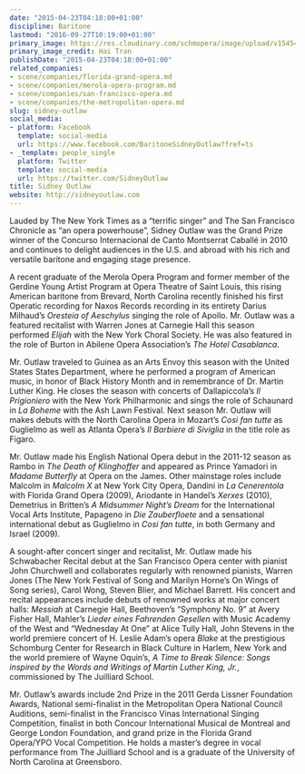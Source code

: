 ```yaml
---
date: "2015-04-23T04:18:00+01:00"
discipline: Baritone
lastmod: "2016-09-27T10:19:00+01:00"
primary_image: https://res.cloudinary.com/schmopera/image/upload/v1545409169/media/webhook-uploads/1474967947706/2016-09-22---Sidney-Outlaw.jpg.jpg
primary_image_credit: Hai Tran
publishDate: "2015-04-23T04:18:00+01:00"
related_companies:
- scene/companies/florida-grand-opera.md
- scene/companies/merola-opera-program.md
- scene/companies/san-francisco-opera.md
- scene/companies/the-metropolitan-opera.md
slug: sidney-outlaw
social_media:
- platform: Facebook
  template: social-media
  url: https://www.facebook.com/BaritoneSidneyOutlaw?fref=ts
- _template: people_single
  platform: Twitter
  template: social-media
  url: https://twitter.com/SidneyOutlaw
title: Sidney Outlaw
website: http://sidneyoutlaw.com
---
```


Lauded by The New York Times as a “terrific singer” and The San Francisco Chronicle as “an opera powerhouse”, Sidney Outlaw was the Grand Prize winner of the Concurso Internacional de Canto Montserrat Caballé in 2010 and continues to delight audiences in the U.S. and abroad with his rich and versatile baritone and engaging stage presence.

A recent graduate of the Merola Opera Program and former member of the Gerdine Young Artist Program at Opera Theatre of Saint Louis, this rising American baritone from Brevard, North Carolina recently finished his first Operatic recording for Naxos Records recording in its entirety Darius Milhaud’s *Oresteia of Aeschylus* singing the role of Apollo.  Mr. Outlaw was a featured recitalist with Warren Jones at Carnegie Hall this season performed *Elijah* with the New York Choral Society. He was also featured in the role of Burton in Abilene Opera Association’s *The Hotel Casablanca*. 

Mr. Outlaw traveled to Guinea as an Arts Envoy this season with the United States States Department, where he performed a program of American music, in honor of Black History Month and in remembrance of Dr. Martin Luther King. He closes the season with concerts of Dallapiccola’s *Il Prigioniero* with the New York Philharmonic and sings the role of Schaunard in *La Boheme* with the Ash Lawn Festival. Next season Mr. Outlaw will makes debuts with the North Carolina Opera in Mozart’s *Cosi fan tutte* as Guglielmo as well as Atlanta Opera’s *Il Barbiere di Siviglia* in the title role as Figaro.

Mr. Outlaw made his English National Opera debut in the 2011-12 season as Rambo in *The Death of Klinghoffer* and appeared as Prince Yamadori in *Madame Butterfly* at Opera on the James. Other mainstage roles include Malcolm in *Malcolm X* at New York City Opera, Dandini in *La Cenerentola* with Florida Grand Opera (2009), Ariodante in Handel’s *Xerxes* (2010), Demetrius in Britten’s *A Midsummer Night’s Dream* for the International Vocal Arts Institute, Papageno in *Die Zauberfloete* and a sensational international debut as Guglielmo in *Cosi fan tutte*, in both Germany and Israel (2009).

A sought-after concert singer and recitalist, Mr. Outlaw made his Schwabacher Recital debut at the San Francisco Opera center with pianist John Churchwell and collaborates regularly with renowned pianists, Warren Jones (The New York Festival of Song and Marilyn Horne’s On Wings of Song series), Carol Wong, Steven Blier, and Michael Barrett. His concert and recital appearances include debuts of renowned works at major concert halls: *Messiah* at Carnegie Hall, Beethoven’s “Symphony No. 9” at Avery Fisher Hall,  Mahler’s *Lieder eines Fahrenden Gesellen* with Music Academy of the West and “Wednesday At One” at Alice Tully Hall,  John Stevens in the world premiere concert of H. Leslie Adam’s opera *Blake* at the prestigious Schomburg Center for Research in Black Culture in Harlem, New York and the world premiere of Wayne Oquin’s, *A Time to Break Silence: Songs inspired by the Words and Writings of Martin Luther King, Jr.*, commissioned by The Juilliard School.

Mr. Outlaw’s awards include 2nd Prize in the 2011 Gerda Lissner Foundation Awards, National semi-finalist in the Metropolitan Opera National Council Auditions, semi-finalist in the Francisco Vinas International Singing Competition,  finalist in  both Concour International Musical de Montreal and George London Foundation, and grand prize in the Florida Grand Opera/YPO Vocal Competition. He holds a master’s degree in vocal performance from The Juilliard School and is a graduate of the University of North Carolina at Greensboro.
